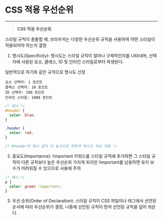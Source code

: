 # CSS 적용 우선순위

<hr/>

> **CSS 적용 우선순위**

스타일 규칙이 충돌할 때, 브라우저는 다양한 우선순위 규칙을 사용하여 어떤 스타일이 적용되어야 하는지 결정

1. 명시도(Specificity): 명시도는 스타일 규칙이 얼마나 구체적인지를 나타내며, 선택자에 사용된 요소, 클래스, ID 및 인라인 스타일로부터 파생된다.

일반적으로 하기와 같은 규칙으로 명시도 산정

```
요소 선택자: 1 포인트
클래스 선택자: 10 포인트
ID 선택자: 100 포인트
인라인 스타일: 1000 포인트
```

```css
/* 예시 */
#header {
  color: blue;
}

.header {
  color: red;
}

/* #header의 명시 값이 더 높으므로 파란색 텍스트 색상 적용 */
```

2. 중요도(Importance): !important 키워드를 스타일 규칙에 추가하면 그 스타일 규칙이 다른 규칙보다 높은 우선순위 가지게 되지만 !important를 남용하면 유지 보수가 어려워질 수 있으므로 사용에 주의

```css
/* 예시 */
p {
  color: green !important;
}
```

3. 우선 순위(Order of Declaration): 스타일 규칙이 CSS 파일이나 태그에서 선언된 순서에 따라 우선순위가 결정, 나중에 선언된 규칙이 먼저 선언된 규칙을 덮어 씌운다.

